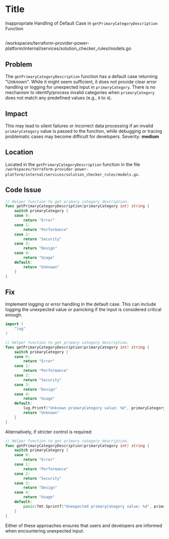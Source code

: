 # Title

Inappropriate Handling of Default Case in `getPrimaryCategoryDescription` Function

##

/workspaces/terraform-provider-power-platform/internal/services/solution_checker_rules/models.go

## Problem

The `getPrimaryCategoryDescription` function has a default case returning "Unknown". While it might seem sufficient, it does not provide clear error handling or logging for unexpected input in `primaryCategory`. There is no mechanism to identify/process invalid categories when `primaryCategory` does not match any predefined values (e.g., `0` to `4`).

## Impact

This may lead to silent failures or incorrect data processing if an invalid `primaryCategory` value is passed to the function, while debugging or tracing problematic cases may become difficult for developers. Severity: **medium**

## Location

Located in the `getPrimaryCategoryDescription` function in the file `/workspaces/terraform-provider-power-platform/internal/services/solution_checker_rules/models.go`.

## Code Issue

```go
// Helper function to get primary category description.
func getPrimaryCategoryDescription(primaryCategory int) string {
	switch primaryCategory {
	case 0:
		return "Error"
	case 1:
		return "Performance"
	case 2:
		return "Security"
	case 3:
		return "Design"
	case 4:
		return "Usage"
	default:
		return "Unknown"
	}
}
```

## Fix

Implement logging or error handling in the default case. This can include logging the unexpected value or panicking if the input is considered critical enough.

```go
import (
	"log"
)

// Helper function to get primary category description.
func getPrimaryCategoryDescription(primaryCategory int) string {
	switch primaryCategory {
	case 0:
		return "Error"
	case 1:
		return "Performance"
	case 2:
		return "Security"
	case 3:
		return "Design"
	case 4:
		return "Usage"
	default:
		log.Printf("Unknown primaryCategory value: %d", primaryCategory)
		return "Unknown"
	}
}
```

Alternatively, if stricter control is required:

```go
// Helper function to get primary category description.
func getPrimaryCategoryDescription(primaryCategory int) string {
	switch primaryCategory {
	case 0:
		return "Error"
	case 1:
		return "Performance"
	case 2:
		return "Security"
	case 3:
		return "Design"
	case 4:
		return "Usage"
	default:
		panic(fmt.Sprintf("Unexpected primaryCategory value: %d", primaryCategory))
	}
}
```

Either of these approaches ensures that users and developers are informed when encountering unexpected input.